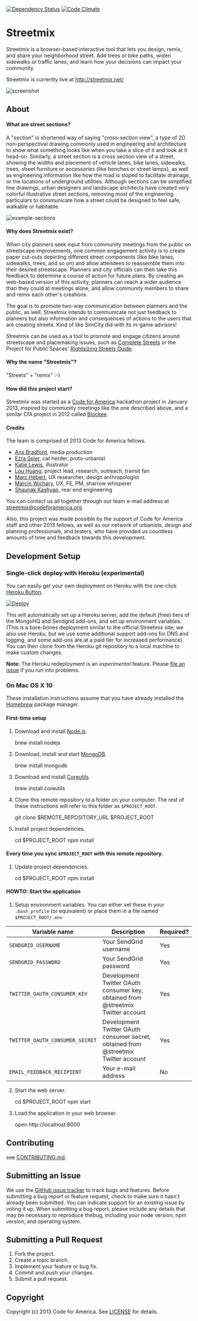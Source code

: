 [![Dependency Status](https://david-dm.org/codeforamerica/streetmix.svg)](https://david-dm.org/codeforamerica/streetmix)
[![Code Climate](https://codeclimate.com/github/codeforamerica/streetmix.png)](https://codeclimate.com/github/codeforamerica/streetmix)

Streetmix
=========

Streetmix is a browser-based interactive tool that lets you design, remix, and share your neighborhood street.  Add trees or bike paths, widen sidewalks or traffic lanes, and learn how your decisions can impact your community.

Streetmix is currently live at http://streetmix.net/

![screenshot](https://raw.github.com/codeforamerica/streetmix/master/public/images/help/doc/screenshot-beta.jpg)

## <a name="about"></a>About

#### What are street sections?

A "section" is shortened way of saying "cross-section view", a type of 2D non-perspectival drawing commonly used in engineering and architecture to show what something looks like when you take a slice of it and look at it head-on. Similarly, a street section is a cross section view of a street, showing the widths and placement of vehicle lanes, bike lanes, sidewalks, trees, street furniture or accessories (like benches or street lamps), as well as engineering information like how the road is sloped to facilitate drainage, or the locations of underground utilities. Although sections can be simplified line drawings, urban designers and landscape architects have created very colorful illustrative street sections, removing most of the engineering particulars to communicate how a street could be designed to feel safe, walkable or habitable.

![example-sections](https://raw.github.com/codeforamerica/streetmix/master/public/images/help/doc/thumb_sections.png "Left to Right: (1) Existing conditions section of Market Street, from the Better Market Street Plan, San Francisco (2) Proposed one-way cycletrack design of Second Street, from the Great Second Street Plan, San Francisco (3)Example of an illustrative section, courtesy of Lou Huang")

#### Why does Streetmix exist?

When city planners seek input from community meetings from the public on streetscape improvements, one common engagement activity is to create paper cut-outs depicting different street components (like bike lanes, sidewalks, trees, and so on) and allow attendees to reassemble them into their desired streetscape. Planners and city officials can then take this feedback to determine a course of action for future plans. By creating an web-based version of this activity, planners can reach a wider audience than they could at meetings alone, and allow community members to share and remix each other's creations.

The goal is to promote two-way communication between planners and the public, as well. Streetmix intends to communicate not just feedback to planners but also information and consequences of actions to the users that are creating streets. Kind of like SimCity did with its in-game advisors!

Streetmix can be used as a tool to promote and engage citizens around streetscape and placemaking issues, such as [Complete Streets][completestreets] or the Project for Public Spaces' [Rightsizing Streets Guide][rightsizing].

[completestreets]: http://www.smartgrowthamerica.org/complete-streets/complete-streets-fundamentals
[rightsizing]: http://www.pps.org/reference/rightsizing/

#### Why the name "Streetmix"?

"Streets" + "remix" :-)

#### How did this project start?

Streetmix was started as a [Code for America][cfa] hackathon project in January 2013, inspired by community meetings like the one described above, and a similar CfA project in 2012 called [Blockee](http://blockee.org/).

#### Credits

The team is comprised of 2013 Code for America fellows.

* [Ans Bradford][ans], media production
* [Ezra Spier][ahhrrr], cat herder, proto-urbanist
* [Katie Lewis][katie], illustrator
* [Lou Huang][louh], project lead, research, outreach, transit fan
* [Marc Hébert][marccfa], UX researcher, design anthropologist
* [Marcin Wichary][mwichary], UX, FE, PM, sharrow whisperer
* [Shaunak Kashyap][ycombinator], rear end engineering

[cfa]: http://codeforamerica.org/
[ahhrrr]: https://github.com/ahhrrr
[louh]: https://github.com/louh
[mwichary]: https://github.com/mwichary
[ans]: https://github.com/anselmbradford
[katie]: https://github.com/katielewis
[ycombinator]: https://github.com/ycombinator
[marccfa]: https://github.com/MarcCfA

You can contact us all together through our team e-mail address at streetmix@codeforamerica.org.

Also, this project was made possible by the support of Code for America staff and other 2013 fellows, as well as our network of urbanists, design and planning professionals, and testers, who have provided us countless amounts of time and feedback towards this development.


## <a name="development-setup"></a>Development Setup

### Single-click deploy with Heroku (experimental)

You can easily get your own deployment on Heroku with the one-click [Heroku Button](https://blog.heroku.com/archives/2014/8/7/heroku-button).

[![Deploy](https://www.herokucdn.com/deploy/button.png)](https://heroku.com/deploy)

This will automatically set up a Heroku server, add the default (free) tiers of the MongoHQ and Sendgrid add-ons, and set up environment variables. (This is a bare-bones deployment similar to the official Streetmix site; we also use Heroku, but we use some additional support add-ons for DNS and logging, and some add-ons are at a paid tier for increased performance). You can then clone from the Heroku git repository to a local machine to make custom changes.

**Note:** The Heroku redeployment is an _experimental_ feature. Please [file an issue][issues] if you run into problems.


### On Mac OS X 10

These installation instructions assume that you have already installed the [Homebrew](http://brew.sh/) package manager.

#### First-time setup

1) Download and install [Node.js](http://nodejs.org/).

    brew install nodejs

2) Download, install and start [MongoDB](http://www.mongodb.org/).

    brew install mongodb

3) Download and install [Coreutils](http://www.gnu.org/software/coreutils/).

    brew install coreutils

4) Clone this remote repository to a folder on your computer. The rest of these instructions will refer to this folder as `$PROJECT_ROOT`.

    git clone $REMOTE_REPOSITORY_URL $PROJECT_ROOT

5) Install project dependencies.

    cd $PROJECT_ROOT
    npm install

#### Every time you sync `$PROJECT_ROOT` with this remote repository.

1) Update project dependencies.

    cd $PROJECT_ROOT
    npm install

#### HOWTO: Start the application


1) Setup environment variables. You can either set these in your `.bash_profile` (or equivalent) or place them in a file named `$PROJECT_ROOT/.env`

| Variable name                   | Description                                                                            | Required?            |
| ------------------------------- | -------------------------------------------------------------------------------------- | -------------------- |
| `SENDGRID_USERNAME`             | Your SendGrid username                                                                 | Yes                  |
| `SENDGRID_PASSWORD`             | Your SendGrid password                                                                 | Yes                  |
| `TWITTER_OAUTH_CONSUMER_KEY`    | Development Twitter OAuth consumer key, obtained from @streetmix Twitter account    | Yes                  |
| `TWITTER_OAUTH_CONSUMER_SECRET` | Development Twitter OAuth consumer secret, obtained from @streetmix Twitter account | Yes                  |
| `EMAIL_FEEDBACK_RECIPIENT`      | Your e-mail address                                                                    | No                   |


2) Start the web server.

    cd $PROJECT_ROOT
    npm start

3) Load the application in your web browser.

    open http://localhost:8000

## <a name="contributing"></a>Contributing
see [CONTRIBUTING.md](CONTRIBUTING.md).

## <a name="issues"></a>Submitting an Issue
We use the [GitHub issue tracker][issues] to track bugs and features. Before
submitting a bug report or feature request, check to make sure it hasn't
already been submitted. You can indicate support for an existing issue by
voting it up. When submitting a bug report, please include  any details that may
be necessary to reproduce thebug, including your node version, npm version, and
operating system.

## <a name="pulls"></a>Submitting a Pull Request
1. Fork the project.
2. Create a topic branch.
3. Implement your feature or bug fix.
4. Commit and push your changes.
5. Submit a pull request.

## <a name="copyright"></a>Copyright
Copyright (c) 2013 Code for America. See [LICENSE][] for details.

[license]: https://github.com/codeforamerica/streetmix/blob/master/LICENSE.md
[issues]: https://github.com/codeforamerica/streetmix/issues
